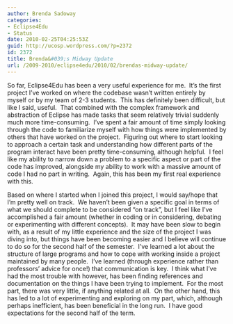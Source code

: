 ```yaml
---
author: Brenda Sadoway
categories:
- Eclipse4Edu
- Status
date: 2010-02-25T04:25:53Z
guid: http://ucosp.wordpress.com/?p=2372
id: 2372
title: Brenda&#039;s Midway Update
url: /2009-2010/eclipse4edu/2010/02/brendas-midway-update/
---
```


So far, Eclipse4Edu has been a very useful experience for me.  It’s the first project I’ve worked on where the codebase wasn’t written entirely by myself or by my team of 2-3 students.  This has definitely been difficult, but like I said, useful.  That combined with the complex framework and abstraction of Eclipse has made tasks that seem relatively trivial suddenly much more time-consuming.  I’ve spent a fair amount of time simply looking through the code to familiarize myself with how things were implemented by others that have worked on the project.  Figuring out where to start looking to approach a certain task and understanding how different parts of the program interact have been pretty time-consuming, although helpful.  I feel like my ability to narrow down a problem to a specific aspect or part of the code has improved, alongside my ability to work with a massive amount of code I had no part in writing.  Again, this has been my first real experience with this.

Based on where I started when I joined this project, I would say/hope that I’m pretty well on track.  We haven’t been given a specific goal in terms of what we should complete to be considered “on track”, but I feel like I’ve accomplished a fair amount (whether in coding or in considering, debating or experimenting with different concepts).  It may have been slow to begin with, as a result of my little experience and the size of the project I was diving into, but things have been becoming easier and I believe will continue to do so for the second half of the semester.  I’ve learned a lot about the structure of large programs and how to cope with working inside a project maintained by many people.  I’ve learned (through experience rather than professors’ advice for once!) that communication is key.  I think what I’ve had the most trouble with however, has been finding references and documentation on the things I have been trying to implement.  For the most part, there was very little, if anything related at all.  On the other hand, this has led to a lot of experimenting and exploring on my part, which, although perhaps inefficient, has been beneficial in the long run.  I have good expectations for the second half of the term.